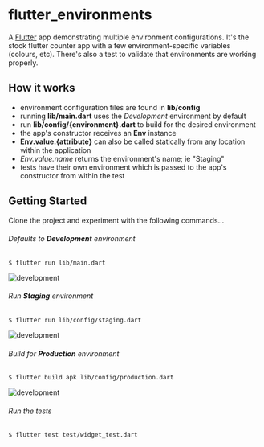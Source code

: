 # flutter_environments

A [Flutter](https://flutter.io/) app demonstrating multiple environment configurations. It's the stock flutter counter app with a few environment-specific variables (colours, etc). There's also a test to validate that environments are working properly.


## How it works

- environment configuration files are found in **lib/config**
- running **lib/main.dart** uses the *Development* environment by default
- run **lib/config/{environment}.dart** to build for the desired environment
- the app's constructor receives an **Env** instance
- **Env.value.{attribute}** can also be called statically from any location within the application 
- *Env.value.name* returns the environment's name; ie "Staging" 
- tests have their own environment which is passed to the app's constructor from within the test



## Getting Started

Clone the project and experiment with the following commands...

###### Defaults to **Development** environment 
 
`$ flutter run lib/main.dart`

![development](https://raw.githubusercontent.com/ROTGP/flutter_environments/master/screenshots/development.png)


###### Run **Staging** environment
`$ flutter run lib/config/staging.dart`

![development](https://raw.githubusercontent.com/ROTGP/flutter_environments/master/screenshots/staging.png)

###### Build for **Production** environment
`$ flutter build apk lib/config/production.dart`

![development](https://raw.githubusercontent.com/ROTGP/flutter_environments/master/screenshots/production.png)


###### Run the tests
`$ flutter test test/widget_test.dart`



